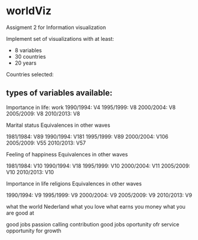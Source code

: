 # worldViz
Assigment 2 for Information visualization


Implement set of visualizations with at least:
- 8 variables
- 30 countries  
- 20 years

Countries selected:


types of variables available:
-
Importance in life: work
1990/1994: V4
1995/1999: V8
2000/2004: V8
2005/2009: V8
2010/2013: V8

Marital status
Equivalences in other waves

1981/1984: V89
1990/1994: V181
1995/1999: V89
2000/2004: V106
2005/2009: V55
2010/2013: V57

Feeling of happiness
Equivalences in other waves

1981/1984: V10
1990/1994: V18
1995/1999: V10
2000/2004: V11
2005/2009: V10
2010/2013: V10

Importance in life religions
Equivalences in other waves

1990/1994: V9
1995/1999: V9
2000/2004: V9
2005/2009: V9
2010/2013: V9






what the world Nederland
what you love
what earns you money
what you are good at

good jobs
passion
calling
contribution
good jobs
oportunity ofr service
opportunity for growth
